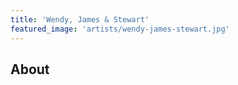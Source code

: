 ```yaml
---
title: 'Wendy, James & Stewart'
featured_image: 'artists/wendy-james-stewart.jpg'
---
```


## About


